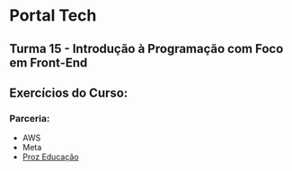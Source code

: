 <h1> <strong>Portal Tech</strong></h1>

<h2>Turma 15 - Introdução à Programação com Foco em Front-End</h2>

<h2><strong>Exercícios do Curso: </strong></h2>


<h3>Parceria:</h3>
<ul>
<li>AWS</li>
<li>Meta</li>
<li><a href="https://pages.prozeducacao.com.br/proz-tecnologia"> Proz Educação</a></li>
</ul>
